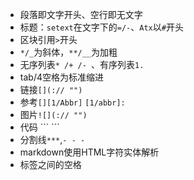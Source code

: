 - 段落即文字开头、空行即无文字
- 标题：`setext`在文字下的`=/-`、`Atx`以`#`开头
- 区块引用`>`开头
- `*/_`为斜体，`**/__`为加粗
- 无序列表`* /+ /- `、有序列表`1. `
- tab/4空格为标准缩进
- 链接`[](:// "")`
- 参考`[][1/Abbr]` `[1/abbr]:`
- 图片`![](:// "")`
- 代码 \``` \```
- 分割线`***`,`- - -`
- markdown使用HTML字符实体解析
- 标签之间的空格